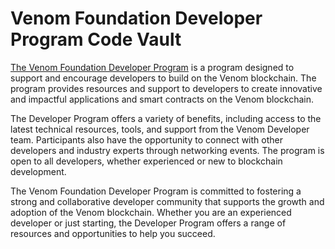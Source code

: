 # Venom Foundation Developer Program Code Vault

[The Venom Foundation Developer Program](https://github.com/venom-blockchain/developer-program) is a program designed to support and encourage developers to build on the Venom blockchain. The program provides resources and support to developers to create innovative and impactful applications and smart contracts on the Venom blockchain.

The Developer Program offers a variety of benefits, including access to the latest technical resources, tools, and support from the Venom Developer team. Participants also have the opportunity to connect with other developers and industry experts through networking events. The program is open to all developers, whether experienced or new to blockchain development.

The Venom Foundation Developer Program is committed to fostering a strong and collaborative developer community that supports the growth and adoption of the Venom blockchain. Whether you are an experienced developer or just starting, the Developer Program offers a range of resources and opportunities to help you succeed.
